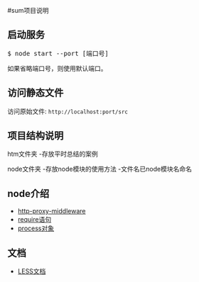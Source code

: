 #sum项目说明

## 启动服务

<pre>
$ node start --port [端口号]
</pre>

如果省略端口号，则使用默认端口。

## 访问静态文件

访问原始文件: `http://localhost:port/src`


## 项目结构说明
htm文件夹
-存放平时总结的案例

node文件夹
-存放node模块的使用方法
-文件名已node模块名命名

## node介绍

+ [http-proxy-middleware](node/md/proxy.md)
+ [require语句](node/md/require.md)
+ [process对象](node/md/process.md)


## 文档

+ [LESS文档](./docs/less)